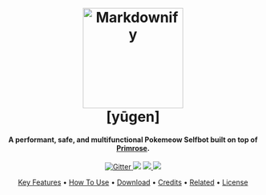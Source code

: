 <h1 align="center">
  <br>
  <a href="[http://www.amitmerchant.com/electron-markdownify](https://github.com/fuwu99/yugen)"><img src="[https://raw.githubusercontent.com/amitmerchant1990/electron-markdownify/master/app/img/markdownify.png](https://github.com/fuwu99/yugen/raw/main/assets/_title.gif)" alt="Markdownify" width="200"></a>
  <br>
  [yūgen]
  <br>
</h1>

<h4 align="center">A performant, safe, and multifunctional Pokemeow Selfbot built on top of <a href="[http://electron.atom.io](https://github.com/fuwu99/primrose-pokemeow)" target="_blank">Primrose</a>.</h4>

<p align="center">
  <a href="https://badge.fury.io/js/electron-markdownify">
    <img src="https://badge.fury.io/js/electron-markdownify.svg"
         alt="Gitter">
  </a>
  <a href="https://gitter.im/amitmerchant1990/electron-markdownify"><img src="https://badges.gitter.im/amitmerchant1990/electron-markdownify.svg"></a>
  <a href="https://saythanks.io/to/bullredeyes@gmail.com">
      <img src="https://img.shields.io/badge/SayThanks.io-%E2%98%BC-1EAEDB.svg">
  </a>
  <a href="https://www.paypal.me/AmitMerchant">
    <img src="https://img.shields.io/badge/$-donate-ff69b4.svg?maxAge=2592000&amp;style=flat">
  </a>
</p>

<p align="center">
  <a href="#key-features">Key Features</a> •
  <a href="#how-to-use">How To Use</a> •
  <a href="#download">Download</a> •
  <a href="#credits">Credits</a> •
  <a href="#related">Related</a> •
  <a href="#license">License</a>
</p>
